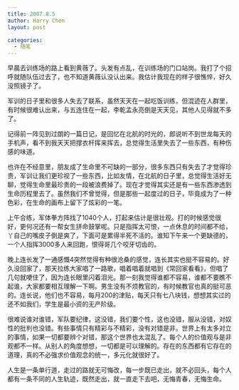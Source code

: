 ```yaml
---
title: 2007.8.5
author: Harry Chen
layout: post

categories:
  - 随笔
---
```


  早晨去训练场的路上看到黄薇了。头发有点乱，在训练场的门口站岗。我打了个招呼就随队伍过去了，也不知道黄薇认没认出来。我估计我现在的样子很憔悴，好久没照镜子了。

  军训的日子里和很多人失去了联系，虽然天天在一起吃饭训练，但混迹在人群里，有时候很难认出来，与五连住在一起，李乾孟永亮倒是天天见，其他人见得就不多了。

  记得前一阵见到过朗的一篇日记，是回忆在北航的时光的，郎说听不到世龙每天的手机声，看不到我天天把撑衣杆挥来挥去，总觉得生活里失去了一些东西，有种伤感的味道。

  也许在不经意里，朋友成了生命里不可缺的一部分，很多东西只有失去了才觉得珍贵，军训让我们更珍视了一些东西，比如友情，在北航的日子里，总觉得生活好无聊，觉得生命里最珍贵的一段被浪费掉了。现在才觉得其实还是有一些东西渗透到生命历程里去了。虽然我们不曾觉得，但是那些一起度过的日子，毕竟成为了一种色彩，在生命的画布上留下了炫彩的一笔。

  上午合练，军体拳方阵找了1040个人，打起来估计是很壮观。打的时候感觉很好，更何况还有一帮女生拼命鼓掌呢。只是指挥太可恨，一点休息的时间都不给，丫自己的嘴皮子倒是爽了，下面可是累得半死不活的。谁知下午来一个更缺德的，一个人指挥3000多人来回跑，恨得哥几个咬牙切齿的。

  晚上连长发了一通感慨4突然觉得有种很沧桑的感觉，连长其实也挺不容易的。好久没回家了，那天拉练大家唱了一路歌，唱着唱着就唱到《常回家看看》，但唱了几句就哽住了，因为连长眼里闪着泪光。那一刻我觉得谁都不容易，谁都不要瞧不起谁，大家都要相互理解一下啊。男生没有不烦教官的，有时候教官也真的挺可恶的。连长说，他们也不容易，每月200的津贴，每天只有七八块钱，想想其实过的还不如我们，学生是最小资的无产阶级。

  很难说谁对谁错，军队要纪律，这没错，我们要个性，这也没错，服从没错，对奴性的批判也没错。有些事情只有精彩与不精彩，没有对错是非。世界上有太多对立的事情，如果一切都要辨个对错，那这个世界也太混乱了。每个人的价值观与是非观都不一样。从别人的角度想想，一切都是可以理解的。存在的东西都有它存在的道理，真的不必强求价值观念的统一，多元化就很好了。

  人生是一条单行道，走过的路就无可悔改，每一步既已走出，就不必回头，每个人都有一条不同的人生轨迹，既然走出，就一直走下去吧，无悔青春，无悔生命。
